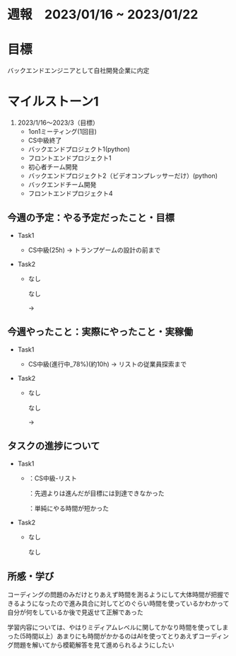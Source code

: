 # 週報　2023/01/16 ~ 2023/01/22

# 目標
バックエンドエンジニアとして自社開発企業に内定

# マイルストーン1

1. 2023/1/16〜2023/3（目標）
   - 1on1ミーティング(1回目)
   - CS中級終了
   - バックエンドプロジェクト1(python)
   - フロントエンドプロジェクト1
   - 初心者チーム開発
   - バックエンドプロジェクト2（ビデオコンプレッサーだけ）(python)
   - バックエンドチーム開発
   - フロントエンドプロジェクト4


## 今週の予定：やる予定だったこと・目標
- Task1
    - CS中級(25h)
        → トランプゲームの設計の前まで

- Task2
    - なし

        なし
        
        → 

## 今週やったこと：実際にやったこと・実稼働
- Task1
    - CS中級(進行中_78%)(約10h)
        → リストの従業員探索まで
    
- Task2
    - なし

        なし

        →

## タスクの進捗について
- Task1
    - ：CS中級-リスト
    
        ：先週よりは進んだが目標には到達できなかった

        ：単純にやる時間が短かった

- Task2
    - なし

        なし
    
## 所感・学び
コーディングの問題のみだけとりあえず時間を測るようにして大体時間が把握できるようになったので進み具合に対してどのぐらい時間を使っているかわかって
自分が何をしているか後で見返せて正解であった

学習内容については、やはりミディアムレベルに関してかなり時間を使ってしまった(5時間以上）あまりにも時間がかかるのはAIを使ってとりあえずコーディング問題を解いてから模範解答を見て進められるようにしたい
